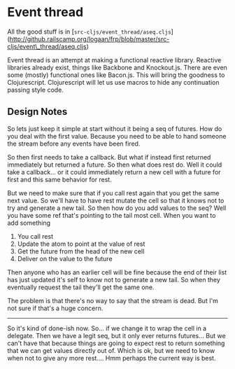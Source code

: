 # Event thread

All the good stuff is in
[`src-cljs/event_thread/aseq.cljs`]
(http://github.railscamp.org/logaan/frp/blob/master/src-cljs/event\_thread/aseq.cljs)

Event thread is an attempt at making a functional reactive library. Reactive
libraries already exist, things like Backbone and Knockout.js. There are even
some (mostly) functional ones like Bacon.js. This will bring the goodness to
Clojurescript. Clojurescript will let us use macros to hide any continuation
passing style code.

## Design Notes

So lets just keep it simple at start without it being a seq of futures. How do
you deal with the first value. Because you need to be able to hand someone the
stream before any events have been fired.

So then first needs to take a callback. But what if instead first returned
immediately but returned a future.  So then what does rest do. Well it could
take a callback... or it could immediately return a new cell with a future for
first and this same behavior for rest.

But we need to make sure that if you call rest again that you get the same next
value. So we'll have to have rest mutate the cell so that it knows not to try
and generate a new tail. So then how do you add values to the seq?  Well you
have some ref that's pointing to the tail most cell. When you want to add
something

1. You call rest
2. Update the atom to point at the value of rest
2. Get the future from the head of the new cell
3. Deliver on the value to the future

Then anyone who has an earlier cell will be fine because the end of their list
has just updated it's self to know not to generate a new tail. So when they
eventually request the tail they'll get the same one.

The problem is that there's no way to say that the stream is dead. But I'm not
sure if that's a huge concern.

----------

So it's kind of done-ish now. So... if we change it to wrap the cell in a
delegate. Then we have a legit seq, but it only ever returns futures... But we
can't have that because things are going to expect rest to return something
that we can get values directly out of. Which is ok, but we need to know when
not to give any more rest.... Hmm perhaps the current way is best.
